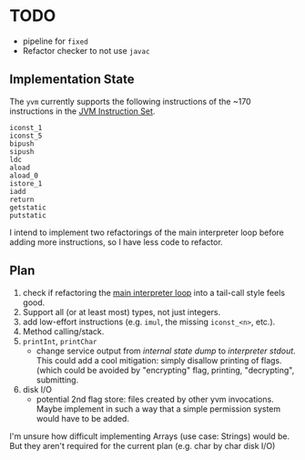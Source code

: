 # TODO

- pipeline for `fixed`
- Refactor checker to not use `javac`

## Implementation State

The `yvm`  currently supports the following instructions of the ~170
instructions in the [JVM Instruction
Set](https://docs.oracle.com/javase/specs/jvms/se20/html/jvms-6.html#jvms-6.5).

```
iconst_1
iconst_5
bipush
sipush
ldc
aload
aload_0
istore_1
iadd
return
getstatic
putstatic
```

I intend to implement two refactorings of the main interpreter loop before
adding more instructions, so I have less code to refactor.

## Plan

1. check if refactoring the [main interpreter
   loop](https://github.com/enowars/enowars7-service-yvm/blob/79057e335b8a40cfcba80cde5245f4e96d2f7210/service/src/jinterpreter.ml#L29)
   into a tail-call style feels good.
1. Support all (or at least most) types, not just integers.
1. add low-effort instructions (e.g. `imul`, the missing `iconst_<n>`, etc.).
1. Method calling/stack.
1. `printInt`, `printChar`
    - change service output from _internal state dump_ to _interpreter stdout_.
      This could add a cool mitigation: simply disallow printing of flags.
      (which could be avoided by "encrypting" flag, printing, "decrypting",
      submitting.
1. disk I/O
    - potential 2nd flag store: files created by other yvm invocations. Maybe
      implement in such a way that a simple permission system would have to be
      added.

I'm unsure how difficult implementing Arrays (use case: Strings) would be.
But they aren't required for the current plan (e.g. char by char disk I/O)
